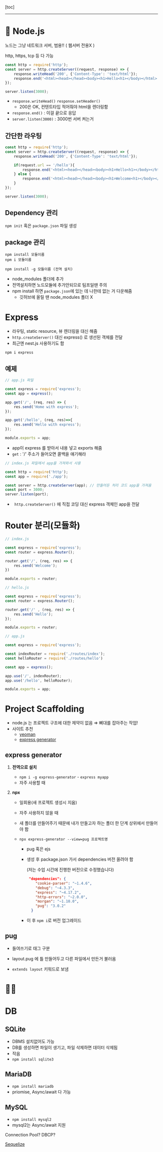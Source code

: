[toc]

***



# 📌 Node.js

노드는 그냥 네트워크 서버, 범용!! ( 웹서버 전용X )

http, https, tcp 등 다 가능



``` javascript
const http = require('http');
const server = http.createServer((request, response) => {
    response.writeHead('200', {'Content-Type': 'text/html'});
    response.end('<html><head></head><body><h1>Hello<h1></body></html>');
});

server.listen(3000);
```

- `response.writeHead()` `response.setHeader()`
  - 200은 OK, 컨텐트타입 적어줘야 html을 렌더링함 
- `response.end()` : 이걸 끝으로 응답
- `server.listen(3000)` : 3000번 서버 켜는거



## 간단한 라우팅

``` javascript
const http = require('http');
const server = http.createServer((request, response) => {
    response.writeHead('200', {'Content-Type': 'text/html'});

    if(request.url == '/hello'){
        response.end('<html><head></head><body><h1>Hello<h1></body></html>');
    } else {
        response.end('<html><head></head><body><h1>Welcome<h1></body></html>')
    }
});

server.listen(3000);
```



## Dependency 관리

`npm init` 혹은 `package.json` 파일 생성



## package 관리

```
npm install 모듈이름
npm i 모듈이름

npm install -g 모듈이름 (전역 설치)
```

- node_modules 폴더에 추가
- 전역설치하면 노드모듈에 추가안되므로 팀프일땐 주의
- npm install 하면 `package.json`에 있는 데 나한테 없는 거  다운해줌
  - 깃허브에 올릴 땐 node_modules 폴더 X



# Express

- 라우팅, static resource, 뷰 렌더링을 대신 해줌
- `http.createServer()` 대신 express() 로 생선된 객체를 전달
- 최근엔 nest.js 사용하기도 함

```
npm i express
```



## 예제

``` javascript
// app.js 파일

const express = require('express');
const app = express();

app.get('/', (req, res) => {
    res.send('Home with express');
});

app.get('/hello', (req, res)=>{
    res.send('Hello with express');
});

module.exports = app;
```

- app이 express 를 받아서 내용 넣고 exports 해줌
- `get` : '/' 주소가 들어오면  콜백을 얘기해라



``` javascript
// index.js 파일에서 app을 가져와서 사용

const http = require('http');
const app = require('./app');

const server = http.createServer(app); // 만들어둔 처리 코드 app을 가져옴
const port = 3000;
server.listen(port);
```

- ` http.createServer()` 에 직접 코딩 대신 express 객체인 app을 전달



# Router 분리(모듈화)

``` javascript
// index.js

const express = require('express');
const router = express.Router();

router.get('/', (req, res) => {
    res.send('Welcome');
})

module.exports = router;
```

``` javascript
// hello.js

const express = require('express');
const router = express.Router();

router.get('/' , (req, res) => {
    res.send('Hello');
});

module.exports = router;
```

``` javascript
// app.js

const express = require('express');

const indexRouter = require('./routes/index');
const helloRouter = require('./routes/hello')

const app = express();

app.use('/', indexRouter);
app.use('/hello', helloRouter);

module.exports = app;
```



# Project Scaffolding

- node.js 는 프로젝트 구조에 대한 제약이 없음 ⇒ 뼈대를 잡아주는 작업!
- 사이트 추천
  - [yeoman](https://yeoman.io/generators/)
  - [express generator](https://expressjs.com/en/starter/generator.html)



## express generator

1. **전역으로 설치**
   - `npm i -g express-generator` - `express myapp`
   - 자주 사용할 때

2. **npx**

   - 일회용(새 프로젝트 생성시 지움)

   - 자주 사용하지 않을 때

   - 새 폴더를 만들어주기 때문에 내가 만들고자 하는 폴더 한 단계 상위에서 만들어야 함

   - `npx express-generator --view=pug 프로젝트명 `

     - pug 혹은 ejs

     - 생성 후 package.json 가서 dependencies 버전 올려야 함 

       (저는 수업 시간에 진행한 버전으로 수정했습니다)

       ```json
        "dependencies": {
           "cookie-parser": "~1.4.6",
           "debug": "~4.3.3",
           "express": "~4.17.2",
           "http-errors": "~2.0.0",
           "morgan": "~1.10.0",
           "pug": "3.0.2"
         }
       ```

     - 이 후 `npm i`로 버전 업그레이드



## pug

- 들여쓰기로 태그 구분

- layout.pug 에 틀 만들어두고 다른 파일에서 만든거 불러옴 

- `extends layout` 키워드로 보냄



# 👩‍💻 

# DB

## SQLite

- DBMS 설치없어도 가능
- DB를 생성하면 파일이 생기고, 파일 삭제하면 데이터 삭제됨
- 작음
- `npm install sqlite3`

## MariaDB

- `npm install mariadb`
- priomise, Async/await 다 가능

## MySQL

- `npm install mysql2`
- mysql2는 Async/await 지원



Connection Pool? DBCP?

[Sequelize](https://sequelize.org/docs/v6/getting-started/)